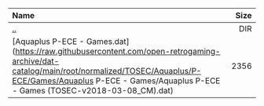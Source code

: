 |Name|Size|
|:---|---:|
|[..](../index.html)|DIR|
|[Aquaplus P-ECE - Games.dat](https://raw.githubusercontent.com/open-retrogaming-archive/dat-catalog/main/root/normalized/TOSEC/Aquaplus/P-ECE/Games/Aquaplus P-ECE - Games/Aquaplus P-ECE - Games (TOSEC-v2018-03-08_CM).dat)|2356|
